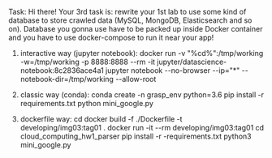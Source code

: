 Task:
Hi there! Your 3rd task is: rewrite your 1st lab to use some kind of database to store crawled data (MySQL, MongoDB, Elasticsearch and so on). Database you gonna use have to be packed up inside Docker container and you have to use docker-compose to run it near your app!


1) interactive way (jupyter notebook):
docker run -v "%cd%":/tmp/working -w=/tmp/working -p 8888:8888 --rm -it jupyter/datascience-notebook:8c2836ace4a1 jupyter notebook --no-browser --ip="*" --notebook-dir=/tmp/working --allow-root   

2) classic way (conda):
conda create -n grasp_env python=3.6
pip install -r requirements.txt
python mini_google.py

3) dockerfile way:
cd <Dockerfile location>
docker build -f ./Dockerfile -t developing/img03:tag01 .
docker run -it --rm developing/img03:tag01
cd cloud_computing_hw1_parser
pip install -r -requirements.txt
python3 mini_google.py
